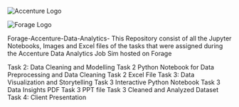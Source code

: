 ![Accenture Logo](https://github.com/user-attachments/assets/aff70af8-96c8-44aa-9b19-296705100644)

![Forage Logo](https://github.com/user-attachments/assets/429b2ef6-e1a5-4027-8ff8-01878f08a085)

Forage-Accenture-Data-Analytics-
This Repository consist of all the Jupyter Notebooks, Images and Excel files of the tasks that were assigned during the Accenture Data Analytics Job Sim hosted on Forage

Task 2: Data Cleaning and Modelling
Task 2 Python Notebook for Data Preprocessing and Data Cleaning
Task 2 Excel File
Task 3: Data Visualization and Storytelling
Task 3 Interactive Python Notebook
Task 3 Data Insights PDF
Task 3 PPT file
Task 3 Cleaned and Analyzed Dataset
Task 4: Client Presentation
